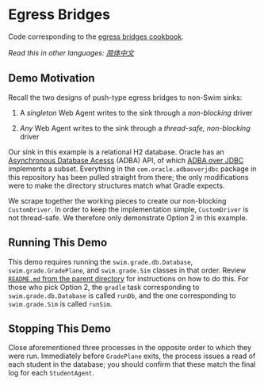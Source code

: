 # Egress Bridges

Code corresponding to the [egress bridges cookbook](https://swimos.org/tutorials/egress-bridges/).

*Read this in other languages: [简体中文](README.zh-cn.md)*

## Demo Motivation

Recall the two designs of push-type egress bridges to non-Swim sinks:

1. A *singleton* Web Agent writes to the sink through a *non-blocking* driver

2. *Any* Web Agent writes to the sink through a *thread-safe, non-blocking* driver

Our sink in this example is a relational H2 database. Oracle has an [Asynchronous Database Acesss](https://blogs.oracle.com/java/jdbc-next:-a-new-asynchronous-api-for-connecting-to-a-database) (ADBA) API, of which [ADBA over JDBC](https://github.com/oracle/oracle-db-examples/tree/master/java/AoJ) implements a subset. Everything in the `com.oracle.adbaoverjdbc` package in this repository has been pulled straight from there; the only modifications were to make the directory structures match what Gradle expects.

We scrape together the working pieces to create our non-blocking `CustomDriver`. In order to keep the implementation simple, `CustomDriver` is not thread-safe. We therefore only demonstrate Option 2 in this example.

## Running This Demo

This demo requires running the `swim.grade.db.Database`, `swim.grade.GradePlane`, and `swim.grade.Sim` classes in that order. Review [`README.md` from the parent directory](../README.md) for instructions on how to do this. For those who pick Option 2, the `gradle` task corresponding to `swim.grade.db.Database` is called `runDb`, and the one corresponding to `swim.grade.Sim` is called `runSim`.

## Stopping This Demo

Close aforementioned three processes in the opposite order to which they were run. Immediately before `GradePlane` exits, the process issues a read of each student in the database; you should confirm that these match the final log for each `StudentAgent`.
